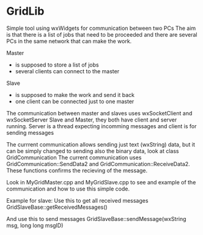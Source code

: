 # GridLib

Simple tool using wxWidgets for communication between two PCs
The aim is that there is a list of jobs that need to be proceeded and there are several PCs in the same network that can make the work.

Master
- is supposed to store a list of jobs
- several clients can connect to the master
  
Slave
- is supposed to make the work and send it back
- one client can be connected just to one master
  

The communication between master and slaves uses wxSocketClient and wxSocketServer
Slave and Master, they both have client and server running. Server is a thread expecting incomming messages and client is for sending messages

The currrent communication allows sending just text (wxString) data, but it can be simply changed to sending also the binary data, look at class GridCommunication
The current communication uses GridCommunication::SendData2 and GridCommunication::ReceiveData2. These functions confirms the recieving of the message.

Look in MyGridMaster.cpp and MyGridSlave.cpp to see and example of the communication and how to use this simple code.


Example for slave:
Use this to get all received messages
GridSlaveBase::getReceivedMessages()

And use this to send messages
GridSlaveBase::sendMessage(wxString msg, long long msgID)
